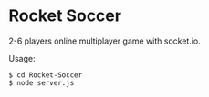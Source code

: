 # Rocket Soccer
2-6 players online multiplayer game with socket.io.

Usage:
```
$ cd Rocket-Soccer
$ node server.js
```

